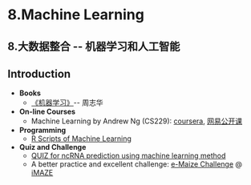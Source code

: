 # 8.Machine Learning

## 8.大数据整合 -- 机器学习和人工智能

## Introduction

* **Books**
  * [《机器学习》](https://www.gitbook.com/book/lulab/bioinfo/edit#)-- 周志华
* **On-line Courses**
  * Machine Learning by Andrew Ng \(CS229\):  [coursera](https://www.coursera.org/learn/machine-learning), [网易公开课](http://open.163.com/special/opencourse/machinelearning.html)
* **Programming**
  * [R Scripts of Machine Learning](https://github.com/lulab/PI/tree/master/Rscript/machine_learning)
* **Quiz and Challenge**
  * [QUIZ for ncRNA prediction using machine learning method](https://www.jianguoyun.com/p/Dam5hOYQ0NLuBRj4kQ4#dir=%2Fquiz%2FRNAfinder%20-%20Genome%20Annotation::mode=0)
  * A better practice and excellent challenge: [e-Maize Challenge](http://emaize.imaze.org) @ [iMAZE](http://www.imaze.org)

